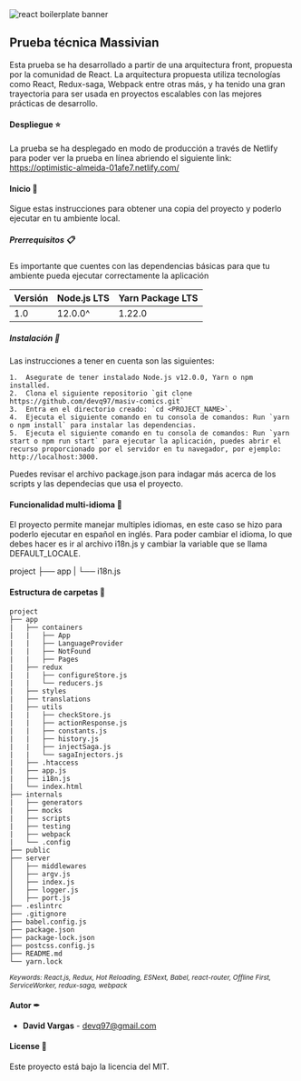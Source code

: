 <img src="https://miro.medium.com/max/3600/1*HSisLuifMO6KbLfPOKtLow.jpeg" alt="react boilerplate banner" align="center" />

## Prueba técnica Massivian

Esta prueba se ha desarrollado a partir de una arquitectura front, propuesta por la comunidad de React. La arquitectura propuesta utiliza tecnologías como React, Redux-saga, Webpack entre otras más, y ha tenido una gran trayectoria para ser usada en proyectos escalables con las mejores prácticas de desarrollo.

#### Despliegue ⭐️

La prueba se ha desplegado en modo de producción a través de Netlify para poder ver la prueba en línea abriendo el siguiente link: https://optimistic-almeida-01afe7.netlify.com/

#### Inicio 🚀

Sigue estas instrucciones para obtener una copia del proyecto y poderlo ejecutar en tu ambiente local.


##### Prerrequisitos 📋

Es importante que cuentes con las dependencias básicas para que tu ambiente pueda ejecutar correctamente la aplicación

| Versión | Node.js LTS | Yarn Package LTS | 
|---- |----|----
| 1.0 | 12.0.0^  | 1.22.0


##### Instalación 🔧

Las instrucciones a tener en cuenta son las siguientes:

```
1.  Asegurate de tener instalado Node.js v12.0.0, Yarn o npm installed.
2.  Clona el siguiente repositorio `git clone https://github.com/devq97/masiv-comics.git`
3.  Entra en el directorio creado: `cd <PROJECT_NAME>`.
4.  Ejecuta el siguiente comando en tu consola de comandos: Run `yarn o npm install` para instalar las dependencias.
5.  Ejecuta el siguiente comando en tu consola de comandos: Run `yarn start o npm run start` para ejecutar la aplicación, puedes abrir el recurso proporcionado por el servidor en tu navegador, por ejemplo: http://localhost:3000.
```

Puedes revisar el archivo package.json para indagar más acerca de los scripts y las dependecias que usa el proyecto.

#### Funcionalidad multi-idioma 💬

El proyecto permite manejar multiples idiomas, en este caso se hizo para poderlo ejecutar en español en inglés. Para poder cambiar el idioma, lo que debes hacer es ir al archivo i18n.js y cambiar la variable que se llama DEFAULT_LOCALE.

project
    ├── app 
    |   └── i18n.js

#### Estructura de carpetas 🔧

    project
    ├── app 
    |   ├── containers              
    |   |   ├── App
    |   |   ├── LanguageProvider
    |   |   ├── NotFound
    |   |   ├── Pages
    |   ├── redux
    |   |   ├── configureStore.js
    |   |   └── reducers.js
    |   ├── styles
    |   ├── translations
    |   ├── utils
    |   |   ├── checkStore.js  
    |   |   ├── actionResponse.js 
    |   |   ├── constants.js   
    |   |   ├── history.js    
    |   |   ├── injectSaga.js   
    |   |   └── sagaInjectors.js   
    |   ├── .htaccess
    |   ├── app.js
    |   ├── i18n.js
    |   └── index.html
    ├── internals   
    |   ├── generators                  
    |   ├── mocks                  
    |   ├── scripts                  
    |   ├── testing                  
    |   ├── webpack                  
    |   └── .config                  
    ├── public                   
    ├── server                    
    │   ├── middlewares          
    │   ├── argv.js         
    │   ├── index.js         
    │   ├── logger.js         
    │   ├── port.js   
    ├── .eslintrc
    ├── .gitignore
    ├── babel.config.js      
    ├── package.json            
    ├── package-lock.json       
    ├── postcss.config.js       
    ├── README.md               
    └── yarn.lock

<sub><i>Keywords: React.js, Redux, Hot Reloading, ESNext, Babel, react-router, Offline First, ServiceWorker, redux-saga, webpack</i></sub>

#### Autor ✒
 
* **David Vargas** - <devq97@gmail.com> 

#### License 📄

Este proyecto está bajo la licencia del MIT.

